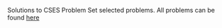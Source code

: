 Solutions to CSES Problem Set selected problems. All problems can be found [here](https://cses.fi/problemset/list/)
